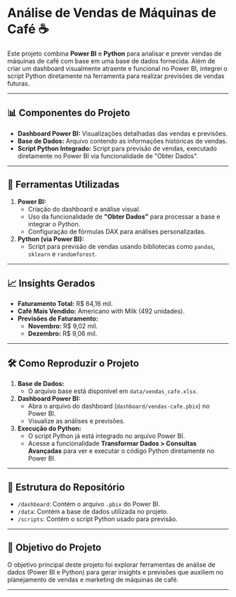 # **Análise de Vendas de Máquinas de Café ☕**

Este projeto combina **Power BI** e **Python** para analisar e prever vendas de máquinas de café com base em uma base de dados fornecida. Além de criar um dashboard visualmente atraente e funcional no Power BI, integrei o script Python diretamente na ferramenta para realizar previsões de vendas futuras.

---

## **📊 Componentes do Projeto**
- **Dashboard Power BI:** Visualizações detalhadas das vendas e previsões.
- **Base de Dados:** Arquivo contendo as informações históricas de vendas.
- **Script Python Integrado:** Script para previsão de vendas, executado diretamente no Power BI via funcionalidade de "Obter Dados".

---

## **🚀 Ferramentas Utilizadas**
1. **Power BI:**
   - Criação do dashboard e análise visual.
   - Uso da funcionalidade de **"Obter Dados"** para processar a base e integrar o Python.
   - Configuração de fórmulas DAX para análises personalizadas.
2. **Python (via Power BI):**
   - Script para previsão de vendas usando bibliotecas como `pandas`, `sklearn` e `randomforest`.

---

## **📈 Insights Gerados**
- **Faturamento Total:** R$ 64,16 mil.
- **Café Mais Vendido:** Americano with Milk (492 unidades).
- **Previsões de Faturamento:**
  - **Novembro:** R$ 9,02 mil.
  - **Dezembro:** R$ 9,06 mil.

---

## **🛠 Como Reproduzir o Projeto**
1. **Base de Dados:**
   - O arquivo base está disponível em `data/vendas_cafe.xlsx`.
2. **Dashboard Power BI:**
   - Abra o arquivo do dashboard (`dashboard/vendas-cafe.pbix`) no Power BI.
   - Visualize as análises e previsões.
3. **Execução do Python:**
   - O script Python já está integrado no arquivo Power BI.
   - Acesse a funcionalidade **Transformar Dados > Consultas Avançadas** para ver e executar o código Python diretamente no Power BI.

---

## **📂 Estrutura do Repositório**
- `/dashboard`: Contém o arquivo `.pbix` do Power BI.
- `/data`: Contém a base de dados utilizada no projeto.
- `/scripts`: Contém o script Python usado para previsão.

---

## **🧠 Objetivo do Projeto**
O objetivo principal deste projeto foi explorar ferramentas de análise de dados (Power BI e Python) para gerar insights e previsões que auxiliem no planejamento de vendas e marketing de máquinas de café.

---
